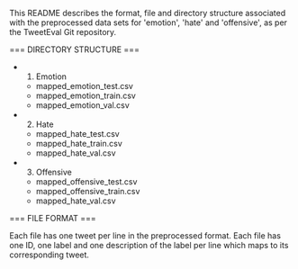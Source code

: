 This README describes the format, file and directory structure associated with the preprocessed data sets for 'emotion', 'hate' and 'offensive', 
as per the TweetEval Git repository.

=== DIRECTORY STRUCTURE ===
- 1. Emotion
  - mapped_emotion_test.csv
  - mapped_emotion_train.csv
  - mapped_emotion_val.csv
- 2. Hate
  - mapped_hate_test.csv
  - mapped_hate_train.csv
  - mapped_hate_val.csv
- 3. Offensive
  - mapped_offensive_test.csv
  - mapped_offensive_train.csv
  - mapped_hate_val.csv

=== FILE FORMAT ===

Each file has one tweet per line in the preprocessed format. Each file has one ID, one label and one description of the label per line 
which maps to its corresponding tweet. 
